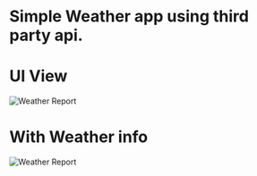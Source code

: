 
# Simple Weather app using third party api.<br> 
# UI View <br>
![Weather Report](https://raw.github.com/Rdinesh1667/weather-app/master/src/images/weather-app-1.png) <br>

# With Weather info <br>
![Weather Report](https://raw.github.com/Rdinesh1667/weather-app/master/src/images/weather-app-2.png) <br>





